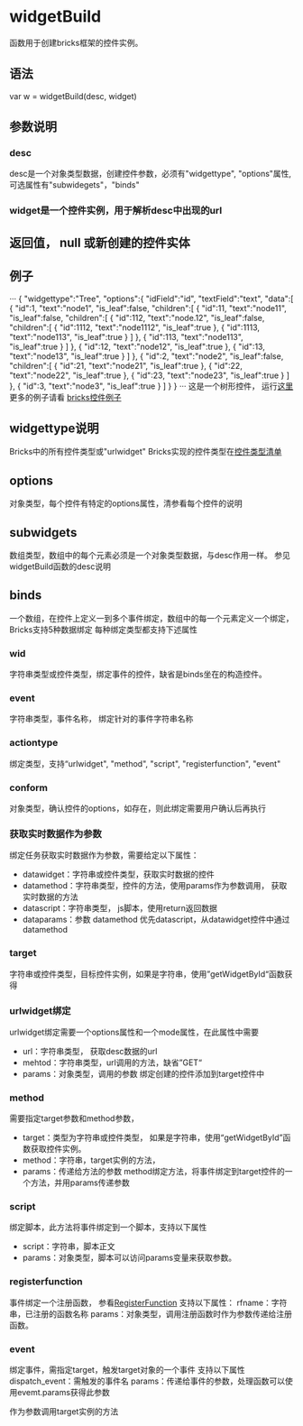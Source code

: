 # widgetBuild
函数用于创建bricks框架的控件实例。

## 语法
var w = widgetBuild(desc, widget)

## 参数说明
### desc
desc是一个对象类型数据，创建控件参数，必须有"widgettype", "options"属性, 可选属性有"subwidegets"，"binds"

### widget是一个控件实例，用于解析desc中出现的url
## 返回值， null 或新创建的控件实体

## 例子
···
	{
		"widgettype":"Tree",
		"options":{
			"idField":"id",
			"textField":"text",
			"data":[
				{
					"id":1,
					"text":"node1",
					"is_leaf":false,
					"children":[
						{
							"id":11,
							"text":"node11",
							"is_leaf":false,
							"children":[
								{
									"id":112,
									"text":"node.12",
									"is_leaf":false,
									"children":[
										{
											"id":1112,
											"text":"node1112",
											"is_leaf":true
										},
										{
											"id":1113,
											"text":"node113",
											"is_leaf":true
										}
									]
								},
								{
									"id":113,
									"text":"node113",
									"is_leaf":true
								}
							]
						},
						{
							"id":12,
							"text":"node12",
							"is_leaf":true
						},
						{
							"id":13,
							"text":"node13",
							"is_leaf":true
						}
					]
				},
				{
					"id":2,
					"text":"node2",
					"is_leaf":false,
					"children":[
						{
							"id":21,
							"text":"node21",
							"is_leaf":true
						},
						{
							"id":22,
							"text":"node22",
							"is_leaf":true
						},
						{
							"id":23,
							"text":"node23",
							"is_leaf":true
						}
					]
				},
				{
					"id":3,
					"text":"node3",
					"is_leaf":true
				}
			]
		}
	}
···
这是一个树形控件， 运行[这里](https://github.com/bricks/examples/tree.html)
更多的例子请看
[bricks控件例子](https://github.com/yumoqing/bricks/examples)


## widgettype说明
Bricks中的所有控件类型或"urlwidget"
Bricks实现的控件类型在[控件类型清单](widgettypes.md)

## options
对象类型，每个控件有特定的options属性，清参看每个控件的说明

## subwidgets
数组类型，数组中的每个元素必须是一个对象类型数据，与desc作用一样。
参见widgetBuild函数的desc说明

## binds
一个数组，在控件上定义一到多个事件绑定，数组中的每一个元素定义一个绑定，
Bricks支持5种数据绑定
每种绑定类型都支持下述属性
### wid
字符串类型或控件类型，绑定事件的控件，缺省是binds坐在的构造控件。
### event
字符串类型，事件名称， 绑定针对的事件字符串名称

### actiontype
绑定类型，支持“urlwidget", "method", "script", "registerfunction", "event"

### conform
对象类型，确认控件的options，如存在，则此绑定需要用户确认后再执行

### 获取实时数据作为参数
绑定任务获取实时数据作为参数，需要给定以下属性：
* datawidget：字符串或控件类型，获取实时数据的控件
* datamethod：字符串类型，控件的方法，使用params作为参数调用，
获取实时数据的方法
* datascript：字符串类型， js脚本，使用return返回数据
* dataparams：参数
datamethod 优先datascript，从datawidget控件中通过datamethod

### target
字符串或控件类型，目标控件实例，如果是字符串，使用”getWidgetById“函数获得

### urlwidget绑定

urlwidget绑定需要一个options属性和一个mode属性，在此属性中需要
* url：字符串类型， 获取desc数据的url
* mehtod：字符串类型，url调用的方法，缺省”GET“
* params：对象类型，调用的参数
绑定创建的控件添加到target控件中
### method
需要指定target参数和method参数，
* target：类型为字符串或控件类型，
如果是字符串，使用“getWidgetById”函数获取控件实例。
* method：字符串，target实例的方法，
* params：传递给方法的参数
method绑定方法，将事件绑定到target控件的一个方法，并用params传递参数

### script
绑定脚本，此方法将事件绑定到一个脚本，支持以下属性
* script：字符串，脚本正文
* params：对象类型，脚本可以访问params变量来获取参数。

### registerfunction
事件绑定一个注册函数， 参看[RegisterFunction](registerfunction.md)
支持以下属性：
rfname：字符串，已注册的函数名称
params：对象类型，调用注册函数时作为参数传递给注册函数。

### event
绑定事件，需指定target，触发target对象的一个事件
支持以下属性
dispatch_event：需触发的事件名
params：传递给事件的参数，处理函数可以使用evemt.params获得此参数

作为参数调用target实例的方法

